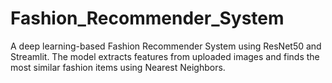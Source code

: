 # Fashion_Recommender_System
A deep learning-based Fashion Recommender System using ResNet50 and Streamlit. The model extracts features from uploaded images and finds the most similar fashion items using Nearest Neighbors.